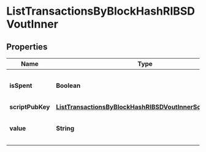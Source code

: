 

# ListTransactionsByBlockHashRIBSDVoutInner


## Properties

| Name | Type | Description | Notes |
|------------ | ------------- | ------------- | -------------|
|**isSpent** | **Boolean** | Defines whether the output is spent or not. |  |
|**scriptPubKey** | [**ListTransactionsByBlockHashRIBSDVoutInnerScriptPubKey**](ListTransactionsByBlockHashRIBSDVoutInnerScriptPubKey.md) |  |  |
|**value** | **String** | Represents the sent/received amount. |  |



